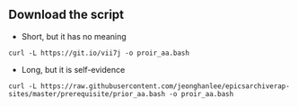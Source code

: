 
## Download the script
* Short, but it has no meaning

```
curl -L https://git.io/vii7j -o proir_aa.bash
```

* Long, but it is self-evidence
```
curl -L https://raw.githubusercontent.com/jeonghanlee/epicsarchiverap-sites/master/prerequisite/prior_aa.bash -o proir_aa.bash
```

